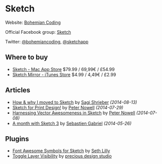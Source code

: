 # Sketch

Website:
[Bohemian Coding](http://bohemiancoding.com/sketch/)

Official Facebook group:
[Sketch](https://www.facebook.com/groups/sketchformac/)

Twitter:
[@bohemiancoding](https://twitter.com/bohemiancoding),
[@sketchapp](https://twitter.com/sketchapp)

## Where to buy

- [Sketch - Mac App Store](https://itunes.apple.com/us/app/sketch/id852320343) $79.99 / 69,99€ / £54.99
- [Sketch Mirror - iTunes Store](https://itunes.apple.com/us/app/sketch-mirror/id677296955) $4.99 / 4,49€ / £2.99

## Articles

- [How & why I moved to Sketch](http://hackingui.com/design/sketch-design/why-i-moved-to-sketch/)
  by [Sagi Shrieber](https://twitter.com/sagishrieber)
  _(2014-08-13)_
- [Sketch for Print Design!](https://medium.com/@pnowelldesign/sketch-for-print-design-fd165b92cb3a)
  by [Peter Nowell](https://twitter.com/pnowelldesign)
  _(2014-07-29)_
- [Harnessing Vector Awesomeness in Sketch](https://medium.com/sketch-app/harnessing-vector-awesomeness-in-sketch-3c9621408138)
  by [Peter Nowell](https://twitter.com/pnowelldesign)
  _(2014-07-08)_
- [A month with Sketch 3](https://medium.com/@KounterB/a-month-with-sketch-3-68c443fe5041)
  by [Sebastien Gabriel](https://twitter.com/KounterB)
  _(2014-05-26)_

## Plugins

- [Font Awesome Symbols for Sketch](https://github.com/sethlilly/Font-Awesome-Symbols-for-Sketch)
  by [Seth Lilly](https://twitter.com/sethlilly)
- [Toggle Layer Visibility](https://github.com/preciousforever/sketch-toggle-layer-visibility)
  by [precious design studio](https://twitter.com/preciousforever)
